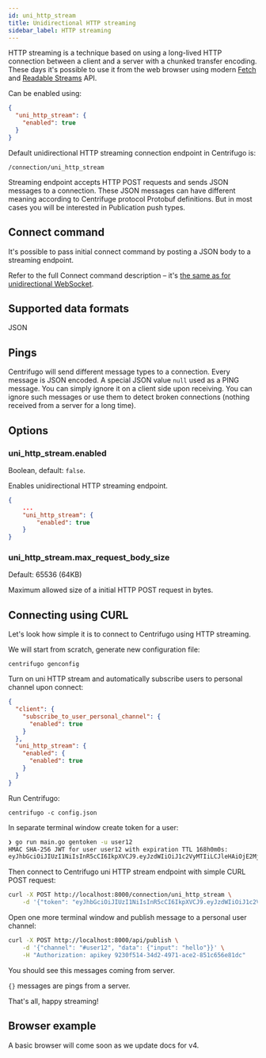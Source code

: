 ```yaml
---
id: uni_http_stream
title: Unidirectional HTTP streaming
sidebar_label: HTTP streaming
---
```


HTTP streaming is a technique based on using a long-lived HTTP connection between a client and a server with a chunked transfer encoding. These days it's possible to use it from the web browser using modern [Fetch](https://developer.mozilla.org/en-US/docs/Web/API/Fetch_API) and [Readable Streams](https://developer.mozilla.org/en-US/docs/Web/API/ReadableStream) API.

Can be enabled using:

```json title=config.json
{
  "uni_http_stream": {
    "enabled": true
  }
}
```

Default unidirectional HTTP streaming connection endpoint in Centrifugo is:

```
/connection/uni_http_stream
```

Streaming endpoint accepts HTTP POST requests and sends JSON messages to a connection. These JSON messages can have different meaning according to Centrifuge protocol Protobuf definitions. But in most cases you will be interested in Publication push types.

## Connect command

It's possible to pass initial connect command by posting a JSON body to a streaming endpoint. 

Refer to the full Connect command description – it's [the same as for unidirectional WebSocket](./uni_websocket.md#connect-command).

## Supported data formats

JSON

## Pings

Centrifugo will send different message types to a connection. Every message is JSON encoded. A special JSON value `null` used as a PING message. You can simply ignore it on a client side upon receiving. You can ignore such messages or use them to detect broken connections (nothing received from a server for a long time).

## Options

### uni_http_stream.enabled

Boolean, default: `false`.

Enables unidirectional HTTP streaming endpoint.

```json title="config.json"
{
    ...
    "uni_http_stream": {
        "enabled": true
    }
}
```

### uni_http_stream.max_request_body_size

Default: 65536 (64KB)

Maximum allowed size of a initial HTTP POST request in bytes.

## Connecting using CURL

Let's look how simple it is to connect to Centrifugo using HTTP streaming.

We will start from scratch, generate new configuration file:

```
centrifugo genconfig
```

Turn on uni HTTP stream and automatically subscribe users to personal channel upon connect:

```json title="config.json"
{
  "client": {
    "subscribe_to_user_personal_channel": {
      "enabled": true
    }
  },
  "uni_http_stream": {
    "enabled": {
      "enabled": true
    }
  }
}
```

Run Centrifugo:

```
centrifugo -c config.json
```

In separate terminal window create token for a user:

```bash
❯ go run main.go gentoken -u user12
HMAC SHA-256 JWT for user user12 with expiration TTL 168h0m0s:
eyJhbGciOiJIUzI1NiIsInR5cCI6IkpXVCJ9.eyJzdWIiOiJ1c2VyMTIiLCJleHAiOjE2MjUwNzMyODh9.BxmS4R-X6YXMxLfXNhYRzeHvtu_M2NCaXF6HNu7VnDM
```

Then connect to Centrifugo uni HTTP stream endpoint with simple CURL POST request:

```bash
curl -X POST http://localhost:8000/connection/uni_http_stream \
    -d '{"token": "eyJhbGciOiJIUzI1NiIsInR5cCI6IkpXVCJ9.eyJzdWIiOiJ1c2VyMTIiLCJleHAiOjE2MjUwNzMyODh9.BxmS4R-X6YXMxLfXNhYRzeHvtu_M2NCaXF6HNu7VnDM"}'
```

Open one more terminal window and publish message to a personal user channel:

```bash
curl -X POST http://localhost:8000/api/publish \
    -d '{"channel": "#user12", "data": {"input": "hello"}}' \
    -H "Authorization: apikey 9230f514-34d2-4971-ace2-851c656e81dc"
```

You should see this messages coming from server.

`{}` messages are pings from a server.

That's all, happy streaming!

## Browser example

A basic browser will come soon as we update docs for v4.
